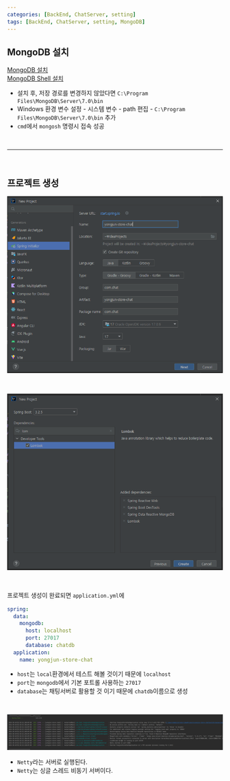 ```yaml
---
categories: [BackEnd, ChatServer, setting]
tags: [BackEnd, ChatServer, setting, MongoDB]
---
```


## MongoDB 설치

<a href="https://www.mongodb.com/try/download/community-kubernetes-operator" target="_blank">MongoDB 설치</a>  
<a href="https://www.mongodb.com/try/download/shell" target="_blank">MongoDB Shell 설치</a>
 - 설치 후, 저장 경로를 변경하지 않았다면 `C:\Program Files\MongoDB\Server\7.0\bin`
 - Windows 환경 변수 설정 - 시스템 변수 - path 편집 - `C:\Program Files\MongoDB\Server\7.0\bin` 추가
 - `cmd`에서 `mongosh` 명령시 접속 성공

<br>

---

<br>

## 프로젝트 생성

![EC2 CI_CD](../assets/img/postimg/2024-05-04/CreateSpringProject.PNG)

<br>

![EC2 CI_CD](../assets/img/postimg/2024-05-04/CreateSpringProject2.PNG)

<br>

프로젝트 생성이 완료되면 `application.yml`에

```yml
spring:
  data:
    mongodb:
      host: localhost
      port: 27017
      database: chatdb
  application:
    name: yongjun-store-chat
```

 - `host`는 `local`환경에서 테스트 해볼 것이기 때문에 `localhost`
 - `port`는 `mongodb`에서 기본 포트롤 사용하는 `27017`
 - `database`는 채팅서버로 활용할 것 이기 때문에 `chatdb`이름으로 생성

<br>

![EC2 CI_CD](../assets/img/postimg/2024-05-04/springbootstart.PNG)

 - `Netty`라는 서버로 실행된다.
 - `Netty`는 싱글 스레드 비동기 서버이다.



